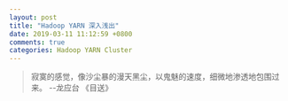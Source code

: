 ```yaml
---
layout: post
title: "Hadoop YARN 深入浅出"
date: 2019-03-11 11:12:59 +0800
comments: true
categories: Hadoop YARN Cluster
---
```

> 寂寞的感觉，像沙尘暴的漫天黑尘，以鬼魅的速度，细微地渗透地包围过来。 --龙应台 《目送》
<!-- more -->


